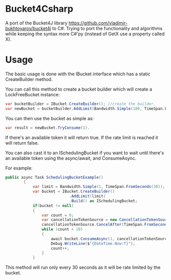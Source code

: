 # Bucket4Csharp

A port of the Bucket4J library https://github.com/vladimir-bukhtoyarov/bucket4j to C#. Trying to port the functionality and algorithms while keeping the syntax more C#'py (instead of GetX use a property called X).

# Usage

The basic usage is done with the IBucket interface which has a static CreateBuilder method.

You can call this method to create a bucket builder which will create a LockFreeBucket instance:

```csharp
var bucketBuilder = IBucket.CreateBuilder(); //create the builder.
var newBucket = bucketBuilder.AddLimit(Bandwidth.Simple(100, TimeSpan.FromHours(1))).Build(); //100 requests every hour max.
```

You can then use the bucket as simple as:

```csharp
var result = newBucket.TryConsume(1).
```
If there's an available token it will return true. If the rate limit is reached it will return false.

You can also cast it to an ISchedulingBucket if you want to wait until there's an available token using the async/await, and ConsumeAsync.

For example:

```csharp
public async Task SchedulingBucketExample()
        {
            var limit = Bandwidth.Simple(1, TimeSpan.FromSeconds(30));
            var bucket = IBucket.CreateBuilder()
                            .AddLimit(limit)
                            .Build() as ISchedulingBucket;
            if(bucket != null)
            {
                var count = 0;
                var cancellationTokenSource = new CancellationTokenSource();
                cancellationTokenSource.CancelAfter(TimeSpan.FromSeconds(240));
                while (count < 10)
                {
                    await bucket.ConsumeAsync(1, cancellationTokenSource.Token);
                    Debug.WriteLine($"{DateTime.Now:T}");
                    count++;
                }
            }
```
This method will run only every 30 seconds as it will be rate limited by the bucket.

